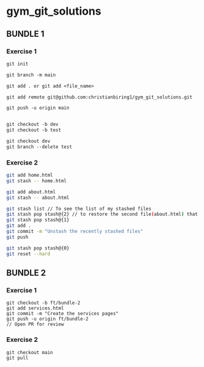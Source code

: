 # gym_git_solutions

## BUNDLE 1

### Exercise 1

```txt
git init

git branch -m main

git add . or git add <file_name>

git add remote git@github.com:christianbiring1/gym_git_solutions.git

git push -u origin main


git checkout -b dev
git checkout -b test

git checkout dev
git branch --delete test
```

### Exercise 2

```sh
git add home.html
git stash -- home.html

git add about.html
git stash -- about.html

git stash list // To see the list of my stashed files
git stash pop stash@{2} // to restore the second file(about.html) that I have stashed
git stash pop stash@{1}
git add .
git commit -m "Unstash the recently stashed files"
git push

git stash pop stash@{0}
git reset --hard
```

## BUNDLE 2

### Exercise 1

```
git checkout -b ft/bundle-2
git add services.html
git commit -m "Create the services pages"
git push -u origin ft/bundle-2
// Open PR for review
```

### Exercise 2

```
git checkout main
git pull
```
